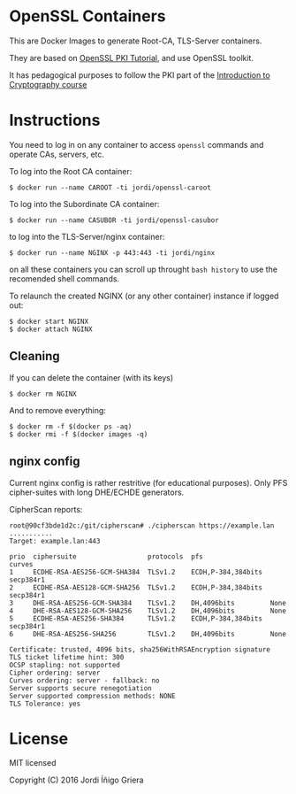 # OpenSSL Containers

This are Docker Images to generate Root-CA, TLS-Server containers.

They are based on [OpenSSL PKI Tutorial](https://pki-tutorial.readthedocs.org/en/latest/simple/index.html), and use OpenSSL toolkit.

It has pedagogical purposes to follow the PKI part of the [Introduction to Cryptography course](https://github.com/jig/crypto)

# Instructions

You need to log in on any container to access `openssl` commands and operate CAs, servers, etc.

To log into the Root CA container:

``` 
$ docker run --name CAROOT -ti jordi/openssl-caroot
```

To log into the Subordinate CA container:

``` 
$ docker run --name CASUBOR -ti jordi/openssl-casubor
```

to log into the TLS-Server/nginx container:

```
$ docker run --name NGINX -p 443:443 -ti jordi/nginx
```

on all these containers you can scroll up throught `bash history` to use the recomended
shell commands.

To relaunch the created NGINX (or any other container) instance if logged out:

```
$ docker start NGINX 
$ docker attach NGINX 
```

## Cleaning

If you can delete the container (with its keys)

```
$ docker rm NGINX 
```

And to remove everything:

```
$ docker rm -f $(docker ps -aq)
$ docker rmi -f $(docker images -q)
```


## nginx config

Current nginx config is rather restritive (for educational purposes). 
Only PFS cipher-suites with long DHE/ECHDE generators. 

CipherScan reports:

```
root@90cf3bde1d2c:/git/cipherscan# ./cipherscan https://example.lan
...........
Target: example.lan:443

prio  ciphersuite                  protocols  pfs                 curves
1     ECDHE-RSA-AES256-GCM-SHA384  TLSv1.2    ECDH,P-384,384bits  secp384r1
2     ECDHE-RSA-AES128-GCM-SHA256  TLSv1.2    ECDH,P-384,384bits  secp384r1
3     DHE-RSA-AES256-GCM-SHA384    TLSv1.2    DH,4096bits         None
4     DHE-RSA-AES128-GCM-SHA256    TLSv1.2    DH,4096bits         None
5     ECDHE-RSA-AES256-SHA384      TLSv1.2    ECDH,P-384,384bits  secp384r1
6     DHE-RSA-AES256-SHA256        TLSv1.2    DH,4096bits         None

Certificate: trusted, 4096 bits, sha256WithRSAEncryption signature
TLS ticket lifetime hint: 300
OCSP stapling: not supported
Cipher ordering: server
Curves ordering: server - fallback: no
Server supports secure renegotiation
Server supported compression methods: NONE
TLS Tolerance: yes

```

# License

MIT licensed

Copyright (C) 2016 Jordi Íñigo Griera